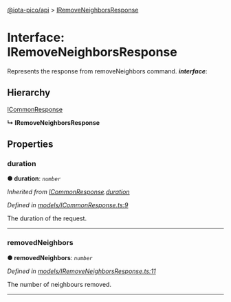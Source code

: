 [@iota-pico/api](../README.md) > [IRemoveNeighborsResponse](../interfaces/iremoveneighborsresponse.md)



# Interface: IRemoveNeighborsResponse


Represents the response from removeNeighbors command.
*__interface__*: 


## Hierarchy


 [ICommonResponse](icommonresponse.md)

**↳ IRemoveNeighborsResponse**








## Properties
<a id="duration"></a>

###  duration

**●  duration**:  *`number`* 

*Inherited from [ICommonResponse](icommonresponse.md).[duration](icommonresponse.md#duration)*

*Defined in [models/ICommonResponse.ts:9](https://github.com/iotaeco/iota-pico-api/blob/5964d8f/src/models/ICommonResponse.ts#L9)*



The duration of the request.




___

<a id="removedneighbors"></a>

###  removedNeighbors

**●  removedNeighbors**:  *`number`* 

*Defined in [models/IRemoveNeighborsResponse.ts:11](https://github.com/iotaeco/iota-pico-api/blob/5964d8f/src/models/IRemoveNeighborsResponse.ts#L11)*



The number of neighbours removed.




___


